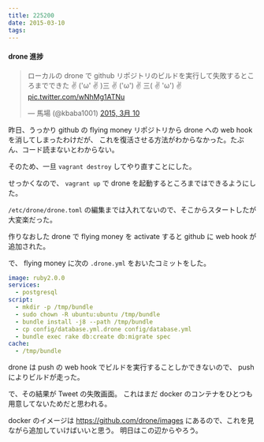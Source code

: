 ```yaml
---
title: 225200
date: 2015-03-10
tags:
---
```


#### drone 進捗

<blockquote class="twitter-tweet" lang="ja"><p>ローカルの drone で github リポジトリのビルドを実行して失敗するところまでできた&#10;✌ (&#39;ω&#39; ✌ )三 ✌ (&#39;ω&#39;) ✌ 三( ✌ &#39;ω&#39;) ✌ <a href="http://t.co/wNhMg1ATNu">pic.twitter.com/wNhMg1ATNu</a></p>&mdash; 馬場 (@kbaba1001) <a href="https://twitter.com/kbaba1001/status/575315504081993728">2015, 3月 10</a></blockquote>
<script async src="//platform.twitter.com/widgets.js" charset="utf-8"></script>

昨日、うっかり github の flying money リポジトリから drone への web hook を消してしまったわけだが、
これを復活させる方法がわからなかった。たぶん、コード読まないとわからない。

そのため、一旦 `vagrant destroy` してやり直すことにした。

せっかくなので、 `vagrant up` で drone を起動するところまではできるようにした。

<script src="https://gist.github.com/kbaba1001/ba24ef251df20f21e4cc.js"></script>

`/etc/drone/drone.toml` の編集までは入れてないので、そこからスタートしたが大変楽だった。

作りなおした drone で flying money を activate すると github に web hook が追加された。

で、 flying money に次の `.drone.yml` をおいたコミットをした。

```yml
image: ruby2.0.0
services:
  - postgresql
script:
  - mkdir -p /tmp/bundle
  - sudo chown -R ubuntu:ubuntu /tmp/bundle
  - bundle install -j8 --path /tmp/bundle
  - cp config/database.yml.drone config/database.yml
  - bundle exec rake db:create db:migrate spec
cache:
  - /tmp/bundle
```

drone は push の web hook でビルドを実行することしかできないので、 push によりビルドが走った。

で、その結果が Tweet の失敗画面。
これはまだ docker のコンテナをひとつも用意してないためだと思われる。

docker のイメージは https://github.com/drone/images にあるので、これを見ながら追加していけばいいと思う。
明日はこの辺からやろう。
